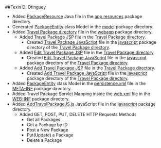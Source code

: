 [1]: src/main/java/com/app/resources
[2]: src/main/java/com/data/model
[3]: src/main/webapp
[4]: src/main/resources/META-INF
[5]: src/main/webapp/package/javascript
[6]: src/main/webapp/WEB-INF
[7]: src/main
[8]: src/main/webapp/package/javascript
[001]: src/main/java/com/app/resources/PackageResource.java
[002]: src/main/java/com/data/model/PackagesEntity.java
[003]: src/main/webapp/package/TravelPackages.jsp
[008]: src/main/webapp/package/AddTravelPackage.jsp
[009]: src/main/webapp/package/EditTravelPackage.jsp
[004]: src/main/resources/META-INF/persistence.xml
[005]: src/main/webapp/package/javascript/AddTravelPackageJS.js
[006]: src/main/webapp/WEB-INF/web.xml
[007]: src/main/webapp/package
[010]: src/main/webapp/package/javascript/TravelPackagesJS.js
[011]: src/main/webapp/package/javascript/AddTravelPackageJS.js
[012]: src/main/webapp/package/javascript/EditTravelPackage.js

##Texin D. Otinguey
- Added [PackageResource][001] Java file in the [app.resources][1] package directory.
- Generated [PackageEntity][002] class Model in the [model][2] package directory.
- Added [Travel Package directory][007] file in the [webapp][3] package directory.
     - Added [Travel Package JSP][003] file in the [Travel Package directory][007].
          - Created [Travel Package JavaScript][010] file in the [javascript][8] package directory of the [Travel Package directory][007].
     - Added [Edit Travel Package JSP][009] file in the [Travel Package directory][007].
          - Created [Edit Travel Package JavaScript][011] file in the [javascript][8] package directory of the [Travel Package directory][007].
     - Added [Add Travel Package JSP][009] file in the [Travel Package directory][007].
          - Created [Add Travel Package JavaScript][012] file in the [javascript][8] package directory of the [Travel Package directory][007].
- Added [PackageEntity][002] class Model in the [persistence.xml][004] file in the [META-INF][4] package directory.
- Added Travel Package Servlet Mapping inside the [web.xml][006] file in the [WEB-INF][6] package directory.
- Added [AddTravelPackageJS.js][005] JavaScript file in the [javascript][5] package directory.
    -  Added GET, POST, PUT, DELETE HTTP Requests Methods
        - Get all Packages
        - Get a Package by ID
        - Post a New Package
        - Put(Update) a Package
        - Delete a Package
